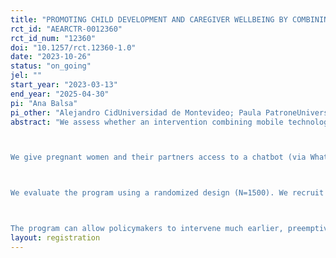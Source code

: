 ```yaml
---
title: "PROMOTING CHILD DEVELOPMENT AND CAREGIVER WELLBEING BY COMBINING TECHNOLOGY AND BEHAVIORAL SCIENCE DURING PREGNANCY AND THE FIRST MONTHS OF LIFE"
rct_id: "AEARCTR-0012360"
rct_id_num: "12360"
doi: "10.1257/rct.12360-1.0"
date: "2023-10-26"
status: "on_going"
jel: ""
start_year: "2023-03-13"
end_year: "2025-04-30"
pi: "Ana Balsa"
pi_other: "Alejandro CidUniversidad de Montevideo; Paula PatroneUniversidad de Montevideo"
abstract: "We assess whether an intervention combining mobile technology and behavioral sciences that reaches out to pregnant women and their partners with timely information, nudges and support strategies, contributes to improve pregnancy, birth outcomes, and childrearing behaviors. Smartphones provide fast, comprehensive and sustainable access to women, and can be easily linked to institutional level data that can help personalize information. Research from behavioral economics suggests that information presented in the right way and at the right time can help reorient parental decisions towards children's fundamental development. 

We give pregnant women and their partners access to a chatbot (via WhatsApp) where they can search for information on pregnancy, birth and positive parenting and where they receive messages that nudge them towards adopting healthy habits, managing emotional health, improving parental competencies, and relying on support networks. The intervention starts at gestation week 12 and ends 24 weeks after birth. 

We evaluate the program using a randomized design (N=1500). We recruit participants from local primary care clinics, both public and private, and randomize them to receive the full treatment (full access to the chatbot and messages) or to receive partial treatment (access to infographs on fetal development by gestation week and to a chatbot with limited information (a listing of local resources and useful telephone numbers).

The program can allow policymakers to intervene much earlier, preemptively, and on a larger scale. We expect it to lead to improved and more equitable pregnancy, birth, and child development outcomes."
layout: registration
---
```


